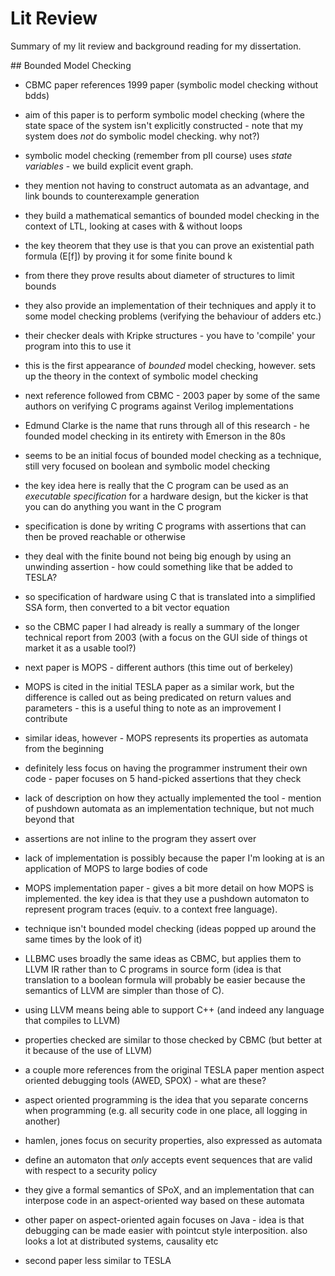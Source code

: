# Lit Review

Summary of my lit review and background reading for my dissertation.

## Bounded Model Checking

* CBMC paper references 1999 paper (symbolic model checking without
  bdds)
* aim of this paper is to perform symbolic model checking (where the
  state space of the system isn't explicitly constructed - note that my
  system does *not* do symbolic model checking. why not?)
* symbolic model checking (remember from pII course) uses *state
  variables* - we build explicit event graph.
* they mention not having to construct automata as an advantage, and
  link bounds to counterexample generation
* they build a mathematical semantics of bounded model checking in the
  context of LTL, looking at cases with & without loops
* the key theorem that they use is that you can prove an existential
  path formula (E[f]) by proving it for some finite bound k
* from there they prove results about diameter of structures to limit
  bounds
* they also provide an implementation of their techniques and apply it
  to some model checking problems (verifying the behaviour of adders
  etc.)
* their checker deals with Kripke structures - you have to 'compile'
  your program into this to use it
* this is the first appearance of *bounded* model checking, however.
  sets up the theory in the context of symbolic model checking

* next reference followed from CBMC - 2003 paper by some of the same
  authors on verifying C programs against Verilog implementations
* Edmund Clarke is the name that runs through all of this research -
  he founded model checking in its entirety with Emerson in the 80s
* seems to be an initial focus of bounded model checking as a technique,
  still very focused on boolean and symbolic model checking
* the key idea here is really that the C program can be used as an
  *executable specification* for a hardware design, but the kicker is
  that you can do anything you want in the C program
* specification is done by writing C programs with assertions that can
  then be proved reachable or otherwise
* they deal with the finite bound not being big enough by using an
  unwinding assertion - how could something like that be added to TESLA?
* so specification of hardware using C that is translated into a
  simplified SSA form, then converted to a bit vector equation

* so the CBMC paper I had already is really a summary of the longer
  technical report from 2003 (with a focus on the GUI side of things ot
  market it as a usable tool?)

* next paper is MOPS - different authors (this time out of berkeley)
* MOPS is cited in the initial TESLA paper as a similar work, but the
  difference is called out as being predicated on return values and
  parameters - this is a useful thing to note as an improvement I
  contribute
* similar ideas, however - MOPS represents its properties as automata
  from the beginning
* definitely less focus on having the programmer instrument their own
  code - paper focuses on 5 hand-picked assertions that they check
* lack of description on how they actually implemented the tool -
  mention of pushdown automata as an implementation technique, but not
  much beyond that
* assertions are not inline to the program they assert over
* lack of implementation is possibly because the paper I'm looking at is
  an application of MOPS to large bodies of code

* MOPS implementation paper - gives a bit more detail on how MOPS is
  implemented. the key idea is that they use a pushdown automaton to
  represent program traces (equiv. to a context free language).
* technique isn't bounded model checking (ideas popped up around the
  same times by the look of it)

* LLBMC uses broadly the same ideas as CBMC, but applies them to LLVM IR
  rather than to C programs in source form (idea is that translation to
  a boolean formula will probably be easier because the semantics of
  LLVM are simpler than those of C).
* using LLVM means being able to support C++ (and indeed any language
  that compiles to LLVM)
* properties checked are similar to those checked by CBMC (but better at
  it because of the use of LLVM)

* a couple more references from the original TESLA paper mention aspect
  oriented debugging tools (AWED, SPOX) - what are these?
* aspect oriented programming is the idea that you separate concerns
  when programming (e.g. all security code in one place, all logging in
  another)
* hamlen, jones focus on security properties, also expressed as automata
* define an automaton that *only* accepts event sequences that are valid
  with respect to a security policy
* they give a formal semantics of SPoX, and an implementation that can
  interpose code in an aspect-oriented way based on these automata
* other paper on aspect-oriented again focuses on Java - idea is that
  debugging can be made easier with pointcut style interposition. also
  looks a lot at distributed systems, causality etc
* second paper less similar to TESLA
